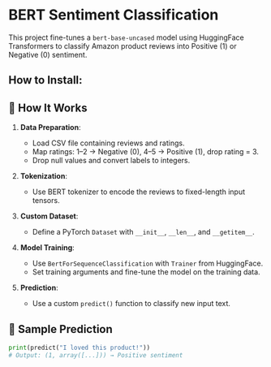 # BERT Sentiment Classification

This project fine-tunes a `bert-base-uncased` model using HuggingFace Transformers to classify Amazon product reviews into Positive (1) or Negative (0) sentiment.

## How to Install:

## 🚀 How It Works

1. **Data Preparation**:
   - Load CSV file containing reviews and ratings.
   - Map ratings: 1–2 → Negative (0), 4–5 → Positive (1), drop rating = 3.
   - Drop null values and convert labels to integers.

2. **Tokenization**:
   - Use BERT tokenizer to encode the reviews to fixed-length input tensors.

3. **Custom Dataset**:
   - Define a PyTorch `Dataset` with `__init__`, `__len__`, and `__getitem__`.

4. **Model Training**:
   - Use `BertForSequenceClassification` with `Trainer` from HuggingFace.
   - Set training arguments and fine-tune the model on the training data.

5. **Prediction**:
   - Use a custom `predict()` function to classify new input text.

## 🧪 Sample Prediction

```python
print(predict("I loved this product!"))
# Output: (1, array([...])) → Positive sentiment
